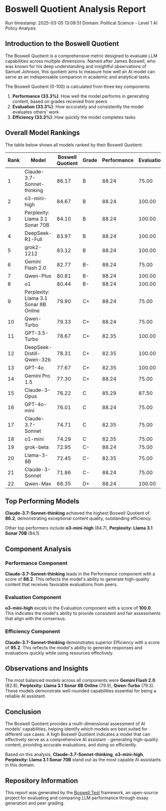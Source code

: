 # Boswell Quotient Analysis Report

Run timestamp: 2025-03-05 13:08:51
Domain: Political Science - Level 1 AI Policy Analysis

## Introduction to the Boswell Quotient
The Boswell Quotient is a comprehensive metric designed to evaluate LLM capabilities across multiple dimensions. Named after James Boswell, who was known for his deep understanding and insightful observations of Samuel Johnson, this quotient aims to measure how well an AI model can serve as an indispensable companion in academic and analytical tasks.

The Boswell Quotient (0-100) is calculated from three key components:
1. **Performance (33.3%)**: How well the model performs in generating content, based on grades received from peers
2. **Evaluation (33.3%)**: How accurately and consistently the model evaluates others' work
3. **Efficiency (33.3%)**: How quickly the model completes tasks

## Overall Model Rankings
The table below shows all models ranked by their Boswell Quotient:

| Rank | Model | Boswell Quotient | Grade | Performance | Evaluation | Efficiency |
|------|-------|-----------------|-------|------------|------------|------------|
| 1 | Claude-3.7-Sonnet-thinking | 86.17 | B | 88.24 | 75.00 | 95.24 |
| 2 | o3-mini-high | 84.67 | B | 88.24 | 100.00 | 65.84 |
| 3 | Perplexity: Llama 3.1 Sonar 70B | 84.10 | B | 88.24 | 100.00 | 64.12 |
| 4 | DeepSeek-R1-Full | 83.97 | B | 88.24 | 100.00 | 63.72 |
| 5 | grok2-1212 | 83.12 | B | 88.24 | 100.00 | 61.19 |
| 6 | Gemini Flash 2.0 | 82.77 | B- | 88.24 | 75.00 | 85.08 |
| 7 | Qwen-Plus | 80.81 | B- | 88.24 | 100.00 | 54.27 |
| 8 | o1 | 80.44 | B- | 88.24 | 100.00 | 53.17 |
| 9 | Perplexity: Llama 3.1 Sonar 8B Online | 79.90 | C+ | 88.24 | 75.00 | 76.47 |
| 10 | Qwen-Turbo | 79.33 | C+ | 88.24 | 75.00 | 74.77 |
| 11 | GPT-3.5-Turbo | 78.67 | C+ | 82.35 | 100.00 | 53.72 |
| 12 | DeepSeek-Distill-Qwen-32b | 78.31 | C+ | 82.35 | 100.00 | 52.65 |
| 13 | GPT-4o | 77.67 | C+ | 82.35 | 100.00 | 50.75 |
| 14 | Gemini Pro 1.5 | 77.30 | C+ | 88.24 | 75.00 | 68.68 |
| 15 | Claude-3-Opus | 76.22 | C | 85.29 | 87.50 | 55.93 |
| 16 | GPT-4o-mini | 76.01 | C | 88.24 | 75.00 | 64.83 |
| 17 | Claude-3.7-Sonnet | 74.71 | C | 82.35 | 75.00 | 66.80 |
| 18 | o1-mini | 74.29 | C | 82.35 | 75.00 | 65.55 |
| 19 | grok-beta | 72.95 | C- | 88.24 | 75.00 | 55.67 |
| 20 | Llama-3-8B | 72.45 | C- | 82.35 | 75.00 | 60.03 |
| 21 | Claude-3-Sonnet | 71.86 | C- | 88.24 | 75.00 | 52.41 |
| 22 | Qwen-Max | 68.35 | D+ | 88.24 | 100.00 | 16.96 |

## Top Performing Models

**Claude-3.7-Sonnet-thinking** achieved the highest Boswell Quotient of **86.2**, 
demonstrating exceptional content quality, outstanding efficiency.

Other top performers include **o3-mini-high** (84.7), **Perplexity: Llama 3.1 Sonar 70B** (84.1).

## Component Analysis

### Performance Component
**Claude-3.7-Sonnet-thinking** leads in the Performance component with a score of **88.2**. This reflects the model's ability to generate high-quality content that receives favorable evaluations from peers.

### Evaluation Component
**o3-mini-high** excels in the Evaluation component with a score of **100.0**. This indicates the model's ability to provide consistent and fair assessments that align with the consensus.

### Efficiency Component
**Claude-3.7-Sonnet-thinking** demonstrates superior Efficiency with a score of **95.2**. This reflects the model's ability to generate responses and evaluations quickly while using resources effectively.

## Observations and Insights
The most balanced models across all components were **Gemini Flash 2.0** (82.8), **Perplexity: Llama 3.1 Sonar 8B Online** (79.9), **Qwen-Turbo** (79.3). These models demonstrate well-rounded capabilities essential for being a reliable AI assistant.

## Conclusion
The Boswell Quotient provides a multi-dimensional assessment of AI models' capabilities, helping identify which models are best suited for different use cases. A high Boswell Quotient indicates a model that can effectively serve as a comprehensive AI assistant - generating high-quality content, providing accurate evaluations, and doing so efficiently.

Based on this analysis, **Claude-3.7-Sonnet-thinking**, **o3-mini-high**, **Perplexity: Llama 3.1 Sonar 70B** stand out as the most capable AI assistants in this domain.

## Repository Information
This report was generated by the [Boswell Test](https://github.com/referential-ai/boswell-test) framework, an open-source project for evaluating and comparing LLM performance through essay generation and peer grading.